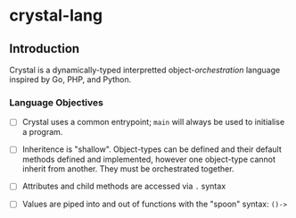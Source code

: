 # crystal-lang

## Introduction

Crystal is a dynamically-typed interpretted object-_orchestration_ language inspired by Go, PHP, and Python.

### Language Objectives

* [ ] Crystal uses a common entrypoint; `main` will always be used to initialise a program.
* [ ] Inheritence is "shallow". Object-types can be defined and their default methods defined and implemented, however one object-type cannot inherit from another. They must be orchestrated together.
* [ ] Attributes and child methods are accessed via `.` syntax
* [ ] Values are piped into and out of functions with the "spoon" syntax: `()->`


